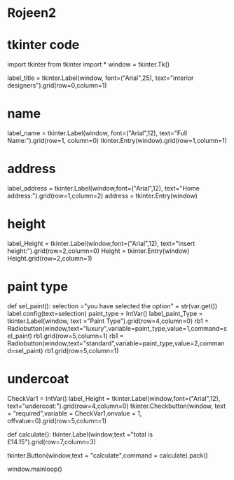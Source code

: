# Rojeen2
# tkinter code
import tkinter
from tkinter import *
window = tkinter.Tk()

label_title = tkinter.Label(window, font=("Arial",25), text="interior designers").grid(row=0,column=1)

# name
label_name = tkinter.Label(window, font=("Arial",12), text="Full Name:").grid(row=1, column=0)
tkinter.Entry(window).grid(row=1,column=1)

# address
label_address = tkinter.Label(window,font=("Arial",12), text="Home address:").grid(row=1,column=2)
address = tkinter.Entry(window)

# height
label_Height = tkinter.Label(window,font=("Arial",12), text="Insert height:").grid(row=2,column=0)
Height = tkinter.Entry(window)
Height.grid(row=2,column=1)

# paint type
def sel_paint():
    selection ="you have selected the option" + str(var.get())
    label.config(text=selection)
paint_type = IntVar()
label_paint_Type = tkinter.Label(window, text ="Paint Type").grid(row=4,column=0)
rb1 = Radiobutton(window,text="luxury",variable=paint_type,value=1,command=sel_paint)
rb1.grid(row=5,column=1)
rb1 = Radiobutton(window,text="standard",variable=paint_type,value=2,command=sel_paint)
rb1.grid(row=5,column=1)


# undercoat
CheckVar1 = IntVar()
label_Height = tkinter.Label(window,font=("Arial",12), text="undercoat:").grid(row=4,column=0)
tkinter.Checkbutton(window, text = "required",variable = CheckVar1,onvalue = 1, offvalue=0).grid(row=5,column=1)

def calculate():
    tkinter.Label(window,text ="total is £14.15").grid(row=7,column=3)


tkinter.Button(window,text = "calculate",command = calculate).pack()

window.mainloop()
